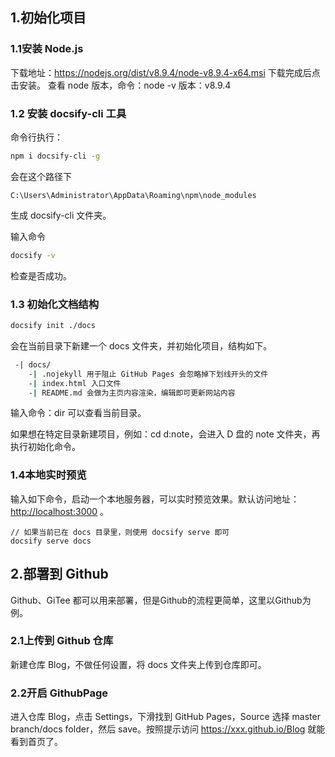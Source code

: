 ## 1.初始化项目

### 1.1安装 Node.js

下载地址：https://nodejs.org/dist/v8.9.4/node-v8.9.4-x64.msi
下载完成后点击安装。
查看 node 版本，命令：node -v
版本：v8.9.4

### 1.2 安装 docsify-cli 工具

命令行执行：

```bash
npm i docsify-cli -g
```

会在这个路径下

 ```
C:\Users\Administrator\AppData\Roaming\npm\node_modules
 ```

生成 docsify-cli 文件夹。

输入命令

```bash
docsify -v
```

检查是否成功。

### 1.3 初始化文档结构

```bash
docsify init ./docs
```

会在当前目录下新建一个 docs 文件夹，并初始化项目，结构如下。

```bash
 -| docs/
    -| .nojekyll 用于阻止 GitHub Pages 会忽略掉下划线开头的文件
    -| index.html 入口文件
    -| README.md 会做为主页内容渲染，编辑即可更新网站内容
```

输入命令：dir 可以查看当前目录。

如果想在特定目录新建项目，例如：cd d:note，会进入 D 盘的 note 文件夹，再执行初始化命令。

### 1.4本地实时预览

输入如下命令，启动一个本地服务器，可以实时预览效果。默认访问地址：[http://localhost:3000](http://localhost:3000 ) 。

```
// 如果当前已在 docs 目录里，则使用 docsify serve 即可
docsify serve docs
```

## 2.部署到 Github

Github、GiTee 都可以用来部署，但是Github的流程更简单，这里以Github为例。

### 2.1上传到 Github 仓库

新建仓库 Blog，不做任何设置，将 docs 文件夹上传到仓库即可。

### 2.2开启 GithubPage

进入仓库 Blog，点击 Settings，下滑找到 GitHub Pages，Source 选择 master branch/docs folder，然后 save。按照提示访问  https://xxx.github.io/Blog 就能看到首页了。

